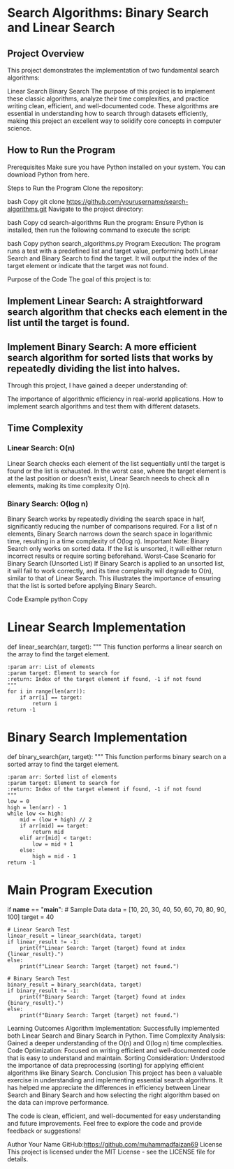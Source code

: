 # Search Algorithms: Binary Search and Linear Search
## Project Overview
This project demonstrates the implementation of two fundamental search algorithms:

Linear Search
Binary Search
The purpose of this project is to implement these classic algorithms, analyze their time complexities, and practice writing clean, efficient, and well-documented code. These algorithms are essential in understanding how to search through datasets efficiently, making this project an excellent way to solidify core concepts in computer science.

## How to Run the Program
Prerequisites
Make sure you have Python installed on your system. You can download Python from here.

Steps to Run the Program
Clone the repository:

bash
Copy
git clone https://github.com/yourusername/search-algorithms.git
Navigate to the project directory:

bash
Copy
cd search-algorithms
Run the program: Ensure Python is installed, then run the following command to execute the script:

bash
Copy
python search_algorithms.py
Program Execution: The program runs a test with a predefined list and target value, performing both Linear Search and Binary Search to find the target. It will output the index of the target element or indicate that the target was not found.

Purpose of the Code
The goal of this project is to:

## Implement Linear Search: A straightforward search algorithm that checks each element in the list until the target is found.
## Implement Binary Search: A more efficient search algorithm for sorted lists that works by repeatedly dividing the list into halves.
Through this project, I have gained a deeper understanding of:

The importance of algorithmic efficiency in real-world applications.
How to implement search algorithms and test them with different datasets.
## Time Complexity
### Linear Search: O(n)
Linear Search checks each element of the list sequentially until the target is found or the list is exhausted.
In the worst case, where the target element is at the last position or doesn't exist, Linear Search needs to check all n elements, making its time complexity O(n).
### Binary Search: O(log n)
Binary Search works by repeatedly dividing the search space in half, significantly reducing the number of comparisons required.
For a list of n elements, Binary Search narrows down the search space in logarithmic time, resulting in a time complexity of O(log n).
Important Note: Binary Search only works on sorted data. If the list is unsorted, it will either return incorrect results or require sorting beforehand.
Worst-Case Scenario for Binary Search (Unsorted List)
If Binary Search is applied to an unsorted list, it will fail to work correctly, and its time complexity will degrade to O(n), similar to that of Linear Search. This illustrates the importance of ensuring that the list is sorted before applying Binary Search.

Code Example
python
Copy
# Linear Search Implementation
def linear_search(arr, target):
    """
    This function performs a linear search on the array to find the target element.
    
    :param arr: List of elements
    :param target: Element to search for
    :return: Index of the target element if found, -1 if not found
    """
    for i in range(len(arr)):
        if arr[i] == target:
            return i
    return -1


# Binary Search Implementation
def binary_search(arr, target):
    """
    This function performs binary search on a sorted array to find the target element.
    
    :param arr: Sorted list of elements
    :param target: Element to search for
    :return: Index of the target element if found, -1 if not found
    """
    low = 0
    high = len(arr) - 1
    while low <= high:
        mid = (low + high) // 2
        if arr[mid] == target:
            return mid
        elif arr[mid] < target:
            low = mid + 1
        else:
            high = mid - 1
    return -1


# Main Program Execution
if __name__ == "__main__":
    # Sample Data
    data = [10, 20, 30, 40, 50, 60, 70, 80, 90, 100]
    target = 40
    
    # Linear Search Test
    linear_result = linear_search(data, target)
    if linear_result != -1:
        print(f"Linear Search: Target {target} found at index {linear_result}.")
    else:
        print(f"Linear Search: Target {target} not found.")
    
    # Binary Search Test
    binary_result = binary_search(data, target)
    if binary_result != -1:
        print(f"Binary Search: Target {target} found at index {binary_result}.")
    else:
        print(f"Binary Search: Target {target} not found.")
Learning Outcomes
Algorithm Implementation: Successfully implemented both Linear Search and Binary Search in Python.
Time Complexity Analysis: Gained a deeper understanding of the O(n) and O(log n) time complexities.
Code Optimization: Focused on writing efficient and well-documented code that is easy to understand and maintain.
Sorting Consideration: Understood the importance of data preprocessing (sorting) for applying efficient algorithms like Binary Search.
Conclusion
This project has been a valuable exercise in understanding and implementing essential search algorithms. It has helped me appreciate the differences in efficiency between Linear Search and Binary Search and how selecting the right algorithm based on the data can improve performance.

The code is clean, efficient, and well-documented for easy understanding and future improvements. Feel free to explore the code and provide feedback or suggestions!

Author
Your Name
GitHub:https://github.com/muhammadfaizan69
License
This project is licensed under the MIT License - see the LICENSE file for details.




